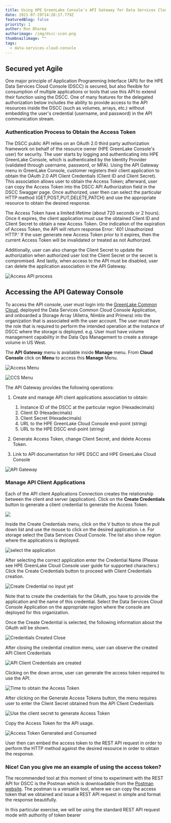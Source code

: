 ```yaml
---
title: Using HPE GreenLake Console's API Gateway for Data Services Cloud Console
date: 2021-07-29T14:28:17.779Z
featuredBlog: false
priority: 1
author: Ron Dharma
authorimage: /img/dscc-icon.png
thumbnailimage: ""
tags:
  - data-services-cloud-console
---
```

## Secured yet Agile

One major principle of Application Programming Interface (API) for the HPE Data Services Cloud Console (DSCC) is secured, but also flexible for consumption of multiple applications or tools that use this API to extend their function using the DSCC. One of many features for the delegated authorization below includes the ability to provide access to the API resources inside the DSCC (such as volumes, arrays, etc.) without embedding the user's credential (username, and password) in the API communication stream.

### Authentication Process to Obtain the Access Token

The DSCC public API relies on an OAuth 2.0 third party authorization framework on behalf of the resource owner (HPE GreenLake Console's user) for security. The user starts by logging and authenticating into HPE GreenLake Console, which is authenticated by the Identity Provider (validated through username, password, or MFA). Using the API Gateway menu in GreenLake Console, customer registers their client application to obtain the OAuth 2.0 API Client Credentials (Client ID and Client Secret). This association allows user to obtain the Access Token; afterward, user can copy the Access Token into the DSCC API Authorization field in the DSCC Swagger page. Once authorized, user then can select the particular HTTP method (GET,POST,PUT,DELETE,PATCH) and use the appropriate resource to obtain the desired response. 

The Access Token have a limited lifetime (about 720 seconds or 2 hours). Once it expires, the client application must use the obtained Client ID and Client Secret to obtain a new Access Token. One indication of the expiration of Access Token, the API will return response Error: '401 Unauthorized HTTP.'  If the user generate new Access Token prior to it expires, then the current Access Token will be invalidated or treated as not Authorized. 

Additionally, user can also change the Client Secret to update the authorization when authorized user lost the Client Secret or the secret is compromised. And lastly, when access to the API must be disabled, user can delete the application association in the API Gateway. 

![Access API process](/img/user-guide-for-authorization.png "Process to authenticate and to obtain secure access ")

## Accessing the API Gateway Console

To access the API console, user must login into the [GreenLake Common Cloud](https:\common.cloud.hpe.com), deployed the Data Services Common Cloud Console Application, and onboarded a Storage Array (Alletra, Nimble and Primera) into the organization that is associated with the user account. The user must have the role that is required to perform the intended operation at the instance of DSCC where the storage is deployed. e.g. User must have volume management capability in the Data Ops Management to create a storage volume in US West. 

The **API** **Gateway** menu is available inside **Manage** menu. From **Cloud Console** click on **Menu** to access this **Manage** Menu.

![Access Menu ](/img/accesing-manage-menu-from-console.png "Menu in Cloud Console")

![CCS Menu](/img/accesing-api-gateway-from-manage-menu.png "GreenLake Common Cloud Menu")

The API Gateway provides the following operations:

1. Create and manage API client applications association to obtain:

   1. Instance ID of the DSCC at the particular region (Hexadecimals)
   2. Client ID (Hexadecimals)
   3. Client Secret (Hexadecimals)
   4. URL to the HPE GreenLake Cloud Console end-point (string)
   5. URL to the HPE DSCC end-point (string)
2. Generate Access Token, change Client Secret, and delete Access Token.
3. Link to API documentation for HPE DSCC and HPE GreenLake Cloud Console 

![API Gateway](/img/api-gateway-block.png "DSCC API Gateway")

### Manage API Client Applications

Each of the API client Applications Connection creates the relationship between the client and server (application). Click on the **Create Credentials** button to generate a client credential to generate the Access Token.

![](/img/create-credentials-button.png)

Inside the Create Credentials menu, click on the V button to show the pull down list and use the mouse to click on the desired application. i.e. For storage select the Data Services Cloud Console. The list also show region where the applications is deployed.

![select the application](/img/select-the-desired-application.png "Choose application (DSCC)")

After selecting the correct application enter the Credential Name (Please see HPE GreenLake Cloud Console user guide for supported characters.) Click the Create Credentials button to proceed with Client Credentials creation.

![Create Credential no input yet](/img/create-credentials-menu.png "Generate Client Credentials 1st time")

Note that to create the credentials for the OAuth, you have to provide the application and the name of this credential. Select the Data Services Cloud Console Application on the appropriate region where the console are deployed for this organization.

Once the Create Credential is selected, the following information about the OAuth will be shown.

![](/img/api-client-credential-created.png "Credentials Created Close")

After closing the credential creation menu, user can observe the created API Client Credentials

![](/img/application-credential-created-prior-shown.png "API Client Credentials are created")

Clicking on the down arrow, user can generate the access token required to use the API.

![](/img/api-client-credential-get-access-token.png "Time to obtain the Access Token")

After clicking on the Generate Access Tokens button, the menu requires user to enter the Client Secret obtained from the API Client Credentials 

![](/img/generate-access-token-with-secret.png "Use the client secret to generate Access Token")

Copy the Access Token for the API usage.

![](/img/access-token-created-and-close.png "Access Token Generated and Consumed")

User then can embed the access token to the REST API request in order to perform the HTTP method against the desired resource in order to obtain the response.  

### Nice! Can you give me an example of using the access token?

The recommended tool at this moment of time to experiment with the REST API for DSCC is the Postman which is downloadable from the [Postman website](https://www.postman.com/downloads/). The postman is a versatile tool, where we can copy the access token that we obtained and issue a REST API request in simple and format the response beautifully. 

In this particular exercise, we will be using the standard REST API request mode with authority of token bearer